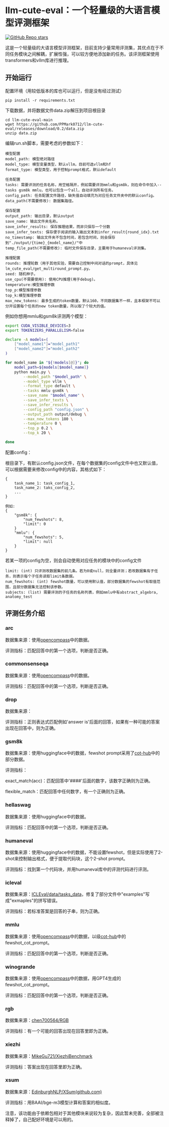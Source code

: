# llm-cute-eval：一个轻量级的大语言模型评测框架

[![GitHub Repo stars](https://img.shields.io/github/stars/PPMark0712/llm-cute-eval?style=social)](https://github.com/hiyouga/LLaMA-Factory/stargazers)

这是一个轻量级的大语言模型评测框架，目前支持少量常用评测集，其优点在于不同任务模块之间解耦，扩展性强，可以较方便地添加新的任务。该评测框架使用transformers和vllm库进行推理。

## 开始运行

配置环境（用较低版本的库也可以运行，但是没有经过测试）

```
pip install -r requirements.txt
```

下载数据，并将数据文件data.zip解压到项目根目录

```
cd llm-cute-eval-main
wget https://github.com/PPMark0712/llm-cute-eval/releases/download/0.2/data.zip
unzip data.zip
```

编辑run.sh脚本，需要考虑的参数如下：

```
模型配置
model_path: 模型绝对路径
model_type: 模型变量类型，默认vllm，目前可选vllm和hf
format_type: 模型类型，用于控制prompt格式，默认default

任务配置
tasks: 需要评测的任务名称，用空格隔开，例如需要评测mmlu和gsm8k，则在命令中加入--tasks gsm8k mmlu，也可以包含一个all，自动评测所有任务。
config_path: 任务配置文件路径，缺失值自动填充为对应任务文件夹中的默认config。
data_path(不需要修改): 数据集路径。

保存配置
output_path: 输出目录，默认output
save_name: 输出文件夹名称。
save_infer_results: 保存推理结果，而非只保存一个分数
save_infer_texts: 保存便于阅读的输入输出文本到infer_result{round_idx}.txt
no_timestamp: 输出文件夹不包含时间，若包含时间，则会保存到"./output/{time}_{model_name}/"中
temp_file_path(不需要修改): 临时文件保存目录，主要用于humaneval评测集。

推理配置
rounds: 推理轮数（用于其他实验，需要自己控制中间对话的prompt，具体见lm_cute_eval/get_multiround_prompt.py。
seed: 随机种子。
use_cpu(不需要使用): 使用CPU推理(用于debug)。
temperature:模型推理参数
top_p:模型推理参数
top_k:模型推理参数
max_new_tokens: 最多生成的token数量，默认160，不同数据集不一样，且本框架不可以分开设置每个任务的new token数量，所以取了个较大的值。
```



例如你想用mmlu和gsm8k评测两个模型：

```bash
export CUDA_VISIBLE_DEVICES=3
export TOKENIZERS_PARALLELISM=false

declare -A models=(
   	["model_name1"]="model_path1"
	["model_name2"]="model_path2"
)

for model_name in "${!models[@]}"; do
    model_path=${models[$model_name]}
    python main.py \
        --model_path "$model_path" \
        --model_type vllm \
        --format_type default \
        --tasks mmlu gsm8k \
        --save_name "$model_name" \
        --save_infer_texts \
        --save_infer_results \
        --config_path "config.json" \
        --output_path output/debug \
        --max_new_tokens 180 \
        --temperature 0 \
        --top_p 0.2 \
        --top_k 20 \

done

```

配置config：

根目录下，有默认config.json文件，在每个数据集的config文件中也又默认值，可以根据需要来修改config中的内容，其格式如下：

```
{
    task_name_1: task_config_1,
    task_name_2: taks_config_2,
    ...
}

例如:
{
    "gsm8k": {
        "num_fewshots": 8,
        "limit": 0
    }
    "mmlu": {
        "num_fewshots": 5,
        "limit": null
    }
}
```

若某一项的config为空，则会自动使用对应任务的模块中的config文件

```
limit: (int) 只评测改数据集的前几条。若为0或null，则全量评测；若改数据集有子任务，则表示每个子任务读取limit条数据。
num_fewshots: (int) fewshot数量，可以使用默认值，部分数据集的fewshot有取值范围，且部分数据集无法控制该参数。
subjects: (list) 需要评测的子任务的名称列表，例如mmlu中有abstract_algebra, anatomy_test
```



## 评测任务介绍

### arc

数据集来源：使用[opencompass](https://github.com/open-compass/opencompass)中的数据。

评测指标：匹配回答中的第一个选项，判断是否正确。

### commonsenseqa

数据集来源：使用[opencompass](https://github.com/open-compass/opencompass)中的数据。

评测指标：匹配回答中的第一个选项，判断是否正确。

### drop

数据集来源：

评测指标：正则表达式匹配例如'answer is'后面的回答，如果有一种可能的答案出现在回答中，则为正确。

### gsm8k

数据集来源：使用huggingface中的数据，fewshot prompt采用了[cot-hub](https://github.com/FranxYao/chain-of-thought-hub)中的部分数据。

评测指标：

exact_match(acc)：匹配回答中'####'后面的数字，该数字正确则为正确。

flexible_match：匹配回答中任何数字，有一个正确则为正确。

### hellaswag

数据集来源：使用huggingface中的数据。

评测指标：匹配回答中的第一个选项，判断是否正确。

### humaneval

数据集来源：使用huggingface中的数据，不能设置fewshot，但是实际使用了2-shot来控制输出格式，便于提取代码块，这个2-shot prompt。

评测指标：找到第一个代码块，并用humaneval库中的评测代码进行评测。

### icleval

数据集来源：[ICLEval/data/tasks_data](https://github.com/yiye3/ICLEval/tree/main/data/tasks_data)，修复了部分文件中"examples"写成"exmaples"的拼写错误。

评测指标：若标准答案是回答的子串，则为正确。

### mmlu

数据集来源：使用[opencompass](https://github.com/open-compass/opencompass)中的数据，以级[cot-hub](https://github.com/FranxYao/chain-of-thought-hub)中的fewshot_cot_prompt。

评测指标：匹配回答中的第一个选项，判断是否正确。

### winogrande

数据集来源：使用[opencompass](https://github.com/open-compass/opencompass)中的数据，用GPT4生成的fewshot_cot_prompt。

评测指标：匹配回答中的第一个选项，判断是否正确。

### rgb

数据集来源：[chen700564/RGB](https://github.com/chen700564)

评测指标：有一个可能的回答出现在回答里即为正确。

### xiezhi

数据集来源：[MikeGu721/XiezhiBenchmark](https://github.com/MikeGu721/XiezhiBenchmark/tree/main/Tasks/Knowledge/Benchmarks/test)

评测指标：答案出现在回答里即为正确。

### xsum

数据集来源：[EdinburghNLP/XSum(github.com)](https://github.com/EdinburghNLP/XSum)

评测指标：用BAAI/bge-m3模型计算和答案的相似度。

注意，该功能由于依赖包相对于其他模块来说较为复杂，因此暂未完善，全部被注释掉了，自己配好环境是可以用的。
